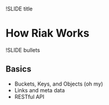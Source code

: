 !SLIDE title
# How Riak Works #

!SLIDE bullets
## Basics

* Buckets, Keys, and Objects (oh my)
* Links and meta data
* RESTful API
